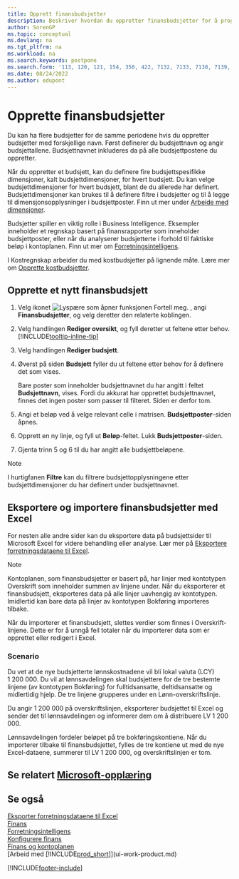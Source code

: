 ```yaml
---
title: Opprett finansbudsjetter
description: Beskriver hvordan du oppretter finansbudsjetter for å prognostisere ulike økonomiske aktiviteter og tilordne dimensjoner for forretningsanalyseformål.
author: SorenGP
ms.topic: conceptual
ms.devlang: na
ms.tgt_pltfrm: na
ms.workload: na
ms.search.keywords: postpone
ms.search.form: '113, 120, 121, 154, 350, 422, 7132, 7133, 7138, 7139, 9203, 9219, 9239, 9373, 9374'
ms.date: 08/24/2022
ms.author: edupont
---
```

# <a name="create-gl-budgets" />Opprette finansbudsjetter

Du kan ha flere budsjetter for de samme periodene hvis du oppretter budsjetter med forskjellige navn. Først definerer du budsjettnavn og angir budsjettallene. Budsjettnavnet inkluderes da på alle budsjettpostene du oppretter.  

Når du oppretter et budsjett, kan du definere fire budsjettspesifikke dimensjoner, kalt budsjettdimensjoner, for hvert budsjett. Du kan velge budsjettdimensjoner for hvert budsjett, blant de du allerede har definert. Budsjettdimensjoner kan brukes til å definere filtre i budsjetter og til å legge til dimensjonsopplysninger i budsjettposter. Finn ut mer under [Arbeide med dimensjoner](finance-dimensions.md).

Budsjetter spiller en viktig rolle i Business Intelligence. Eksempler inneholder et regnskap basert på finansrapporter som inneholder budsjettposter, eller når du analyserer budsjetterte i forhold til faktiske beløp i kontoplanen. Finn ut mer om [Forretningsintelligens](bi.md).

I Kostregnskap arbeider du med kostbudsjetter på lignende måte. Lære mer om [Opprette kostbudsjetter](finance-create-cost-budgets.md).  

## <a name="to-create-a-new-gl-budget" />Opprette et nytt finansbudsjett

1. Velg ikonet ![Lyspære som åpner funksjonen Fortell meg.](media/ui-search/search_small.png "Fortell hva du vil gjøre") , angi **Finansbudsjetter**, og velg deretter den relaterte koblingen.  
2. Velg handlingen **Rediger oversikt**, og fyll deretter ut feltene etter behov. [!INCLUDE[tooltip-inline-tip](includes/tooltip-inline-tip_md.md)]  
3. Velg handlingen **Rediger budsjett**.
4. Øverst på siden **Budsjett** fyller du ut feltene etter behov for å definere det som vises.  

    Bare poster som inneholder budsjettnavnet du har angitt i feltet **Budsjettnavn**, vises. Fordi du akkurat har opprettet budsjettnavnet, finnes det ingen poster som passer til filteret. Siden er derfor tom.  
5. Angi et beløp ved å velge relevant celle i matrisen. **Budsjettposter**-siden åpnes.  
6. Opprett en ny linje, og fyll ut **Beløp**-feltet. Lukk **Budsjettposter**-siden.  
7. Gjenta trinn 5 og 6 til du har angitt alle budsjettbeløpene.  

> [!NOTE]  
> I hurtigfanen **Filtre** kan du filtrere budsjettopplysningene etter budsjettdimensjoner du har definert under budsjettnavnet.

## <a name="exporting-and-importing-gl-budgets-with-excel" />Eksportere og importere finansbudsjetter med Excel

For nesten alle andre sider kan du eksportere data på budsjettsider til Microsoft Excel for videre behandling eller analyse. Lær mer på [Eksportere forretningsdataene til Excel](about-export-data.md).

> [!NOTE]
> Kontoplanen, som finansbudsjetter er basert på, har linjer med kontotypen Overskrift som inneholder summen av linjene under. Når du eksporterer et finansbudsjett, eksporteres data på alle linjer uavhengig av kontotypen. Imidlertid kan bare data på linjer av kontotypen Bokføring importeres tilbake. 

Når du importerer et finansbudsjett, slettes verdier som finnes i Overskrift-linjene. Dette er for å unngå feil totaler når du importerer data som er opprettet eller redigert i Excel.

### <a name="scenario" />Scenario

Du vet at de nye budsjetterte lønnskostnadene vil bli lokal valuta (LCY) 1 200 000. Du vil at lønnsavdelingen skal budsjettere for de tre bestemte linjene (av kontotypen Bokføring) for fulltidsansatte, deltidsansatte og midlertidig hjelp. De tre linjene grupperes under en Lønn-overskriftslinje.

Du angir 1 200 000 på overskriftslinjen, eksporterer budsjettet til Excel og sender det til lønnsavdelingen og informerer dem om å distribuere LV 1 200 000.

Lønnsavdelingen fordeler beløpet på tre bokføringskontiene. Når du importerer tilbake til finansbudsjettet, fylles de tre kontiene ut med de nye Excel-dataene, summerer til LV 1 200 000, og overskriftslinjen er tom.

## <a name="see-related-microsoft-trainingtrainingmodulesbudgets-exchange-rates-dynamics--business-centralindex" />Se relatert [Microsoft-opplæring](/training/modules/budgets-exchange-rates-dynamics-365-business-central/index)

## <a name="see-also" />Se også

[Eksporter forretningsdataene til Excel](about-export-data.md)  
[Finans](finance.md)  
[Forretningsintelligens](bi.md)  
[Konfigurere finans](finance-setup-finance.md)  
[Finans og kontoplanen](finance-general-ledger.md)  
[Arbeid med [!INCLUDE[prod_short](includes/prod_short.md)]](ui-work-product.md)  

[!INCLUDE[footer-include](includes/footer-banner.md)]
